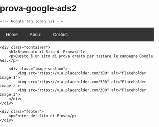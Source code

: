 # prova-google-ads2
<!DOCTYPE html>
<html lang="en">
<head>
    <meta charset="UTF-8">
    <meta name="viewport" content="width=device-width, initial-scale=1.0">
    <title>Sito di Prova</title>
    <style>
        body {
            font-family: Arial, sans-serif;
            margin: 0;
            padding: 0;
            box-sizing: border-box;
        }
        .navbar {
            background-color: #333;
            overflow: hidden;
        }
        .navbar a {
            float: left;
            display: block;
            color: #f2f2f2;
            text-align: center;
            padding: 14px 20px;
            text-decoration: none;
        }
        .navbar a:hover {
            background-color: #ddd;
            color: black;
        }
        .container {
            padding: 20px;
        }
        .footer {
            background-color: #333;
            color: white;
            text-align: center;
            padding: 10px;
            position: fixed;
            bottom: 0;
            width: 100%;
        }
        .image-section {
            display: flex;
            justify-content: space-around;
            margin: 20px 0;
        }
        .image-section img {
            max-width: 30%;
            height: auto;
        }
    </style>



    <!-- Google tag (gtag.js) -->
<script async src="https://www.googletagmanager.com/gtag/js?id=AW-16641954077">
</script>
<script>
  window.dataLayer = window.dataLayer || [];
  function gtag(){dataLayer.push(arguments);}
  gtag('js', new Date());

  gtag('config', 'AW-16641954077');
</script>
</head>
<body>
    <div class="navbar">
        <a href="#home">Home</a>
        <a href="#about">About</a>
        <a href="#contact">Contact</a>
    </div>
    
    <div class="container">
        <h1>Benvenuto al Sito di Prova</h1>
        <p>Questo è un sito di prova creato per testare le campagne Google Ads.</p>
        
        <div class="image-section">
            <img src="https://via.placeholder.com/300" alt="Placeholder Image 1">
            <img src="https://via.placeholder.com/300" alt="Placeholder Image 2">
            <img src="https://via.placeholder.com/300" alt="Placeholder Image 3">
        </div>
    </div>

    <div class="footer">
        <p>Footer del Sito di Prova</p>
    </div>
</body>
</html>
